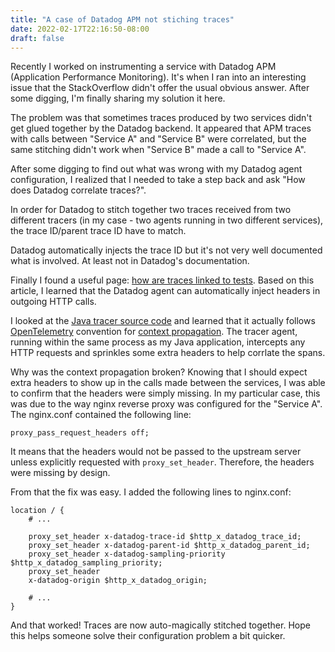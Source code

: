 ```yaml
---
title: "A case of Datadog APM not stiching traces"
date: 2022-02-17T22:16:50-08:00
draft: false
---
```


Recently I worked on instrumenting a service with Datadog APM (Application Performance Monitoring). It's when I ran into an interesting issue that the StackOverflow didn't offer the usual obvious answer. After some digging, I'm finally sharing my solution it here.

The problem was that sometimes traces produced by two services didn't get glued together by the Datadog backend. It appeared that APM traces with calls between "Service A" and "Service B" were correlated, but the same stitching didn't work when "Service B" made a call to "Service A".

After some digging to find out what was wrong with my Datadog agent configuration, I realized that I needed to take a step back and ask "How does Datadog correlate traces?".

In order for Datadog to stitch together two traces received from two different tracers (in my case - two agents running in two different services), the trace ID/parent trace ID have to match. 

Datadog automatically injects the trace ID but it's not very well documented what is involved. At least not in Datadog's documentation.

Finally I found a useful page: [how are traces linked to tests](https://docs.datadoghq.com/synthetics/apm/#how-are-traces-linked-to-tests). Based on this article, I learned that the Datadog agent can automatically inject headers in outgoing HTTP calls. 

I looked at the [Java tracer source code](https://github.com/DataDog/dd-trace-java/blob/v0.95.1/dd-java-agent/instrumentation/opentelemetry/src/main/java/datadog/trace/instrumentation/opentelemetry/OtelContextPropagators.java) and learned that it actually follows [OpenTelemetry](https://opentelemetry.io/docs/) convention for [context propagation](https://opentelemetry.lightstep.com/core-concepts/context-propagation/). The tracer agent, running within the same process as my Java application, intercepts any HTTP requests and sprinkles some extra headers to help corrlate the spans.

Why was the context propagation broken? Knowing that I should expect extra headers to show up in the calls made between the services, I was able to confirm that the headers were simply missing. In my particular case, this was due to the way nginx reverse proxy was configured for the "Service A". The nginx.conf contained the following line:
```
proxy_pass_request_headers off;
```
It means that the headers would not be passed to the upstream server unless explicitly requested with `proxy_set_header`. Therefore, the headers were missing by design.

From that the fix was easy. I added the following lines to nginx.conf:
```
location / {
    # ...

    proxy_set_header x-datadog-trace-id $http_x_datadog_trace_id;
    proxy_set_header x-datadog-parent-id $http_x_datadog_parent_id;
    proxy_set_header x-datadog-sampling-priority $http_x_datadog_sampling_priority;
    proxy_set_header
    x-datadog-origin $http_x_datadog_origin;
    
    # ... 
}
```

And that worked! Traces are now auto-magically stitched together. Hope this helps someone solve their configuration problem a bit quicker.

